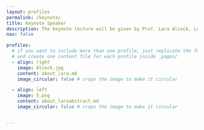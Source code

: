 ```yaml
---
layout: profiles
permalink: /keynote/
title: Keynote Speaker
description: The keynote lecture will be given by Prof. Lara Alcock, Loughborough University, UK.
nav: false

profiles:
  # if you want to include more than one profile, just replicate the following block
  # and create one content file for each profile inside _pages/
  - align: right
    image: Alcock.jpg
    content: about_lara.md
    image_circular: false # crops the image to make it circular

  - align: left
    image: 5.png
    content: about_laraabstract.md
    image_circular: false # crops the image to make it circular


---
```

